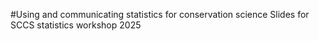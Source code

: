 #Using and communicating statistics for conservation science
Slides for SCCS statistics workshop 2025

